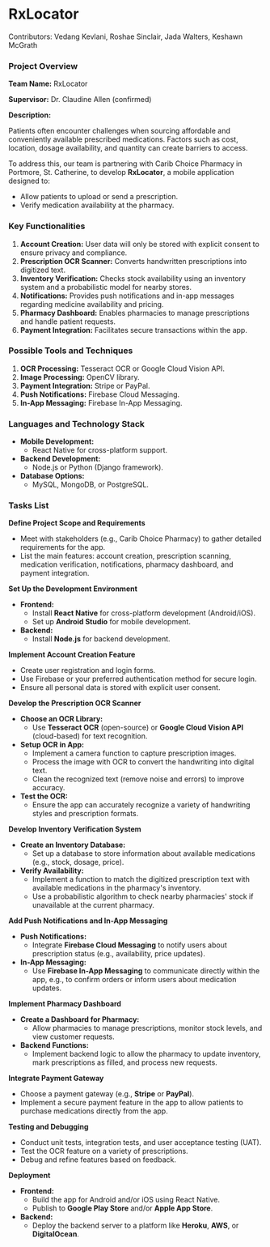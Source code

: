 # RxLocator

Contributors: Vedang Kevlani, Roshae Sinclair, Jada Walters, Keshawn McGrath
### **Project Overview**

**Team Name:** RxLocator

**Supervisor:** Dr. Claudine Allen (confirmed)

**Description:**

Patients often encounter challenges when sourcing affordable and conveniently available prescribed medications. Factors such as cost, location, dosage availability, and quantity can create barriers to access. 

To address this, our team is partnering with Carib Choice Pharmacy in Portmore, St. Catherine, to develop **RxLocator**, a mobile application designed to:

- Allow patients to upload or send a prescription.
- Verify medication availability at the pharmacy.

### **Key Functionalities**

1. **Account Creation:** User data will only be stored with explicit consent to ensure privacy and compliance.
2. **Prescription OCR Scanner:** Converts handwritten prescriptions into digitized text.
3. **Inventory Verification:** Checks stock availability using an inventory system and a probabilistic model for nearby stores.
4. **Notifications:** Provides push notifications and in-app messages regarding medicine availability and pricing.
5. **Pharmacy Dashboard:** Enables pharmacies to manage prescriptions and handle patient requests.
6. **Payment Integration:** Facilitates secure transactions within the app.

### **Possible Tools and Techniques**

1. **OCR Processing:** Tesseract OCR or Google Cloud Vision API.
2. **Image Processing:** OpenCV library.
3. **Payment Integration:** Stripe or PayPal.
4. **Push Notifications:** Firebase Cloud Messaging.
5. **In-App Messaging:** Firebase In-App Messaging.

### **Languages and Technology Stack**

- **Mobile Development:**
    - React Native for cross-platform support.
- **Backend Development:**
    - Node.js or Python (Django framework).
- **Database Options:**
    - MySQL, MongoDB, or PostgreSQL.

### Tasks List

**Define Project Scope and Requirements**

- Meet with stakeholders (e.g., Carib Choice Pharmacy) to gather detailed requirements for the app.
- List the main features: account creation, prescription scanning, medication verification, notifications, pharmacy dashboard, and payment integration.

**Set Up the Development Environment**

- **Frontend:**
    - Install **React Native** for cross-platform development (Android/iOS).
    - Set up **Android Studio** for mobile development.
- **Backend:**
    - Install **Node.js** for backend development.

**Implement Account Creation Feature**

- Create user registration and login forms.
- Use Firebase or your preferred authentication method for secure login.
- Ensure all personal data is stored with explicit user consent.

**Develop the Prescription OCR Scanner**

- **Choose an OCR Library:**
    - Use **Tesseract OCR** (open-source) or **Google Cloud Vision API** (cloud-based) for text recognition.
- **Setup OCR in App:**
    - Implement a camera function to capture prescription images.
    - Process the image with OCR to convert the handwriting into digital text.
    - Clean the recognized text (remove noise and errors) to improve accuracy.
- **Test the OCR:**
    - Ensure the app can accurately recognize a variety of handwriting styles and prescription formats.

**Develop Inventory Verification System**

- **Create an Inventory Database:**
    - Set up a database to store information about available medications (e.g., stock, dosage, price).
- **Verify Availability:**
    - Implement a function to match the digitized prescription text with available medications in the pharmacy's inventory.
    - Use a probabilistic algorithm to check nearby pharmacies' stock if unavailable at the current pharmacy.

**Add Push Notifications and In-App Messaging**

- **Push Notifications:**
    - Integrate **Firebase Cloud Messaging** to notify users about prescription status (e.g., availability, price updates).
- **In-App Messaging:**
    - Use **Firebase In-App Messaging** to communicate directly within the app, e.g., to confirm orders or inform users about medication updates.

**Implement Pharmacy Dashboard**

- **Create a Dashboard for Pharmacy:**
    - Allow pharmacies to manage prescriptions, monitor stock levels, and view customer requests.
- **Backend Functions:**
    - Implement backend logic to allow the pharmacy to update inventory, mark prescriptions as filled, and process new requests.

**Integrate Payment Gateway**

- Choose a payment gateway (e.g., **Stripe** or **PayPal**).
- Implement a secure payment feature in the app to allow patients to purchase medications directly from the app.

**Testing and Debugging**

- Conduct unit tests, integration tests, and user acceptance testing (UAT).
- Test the OCR feature on a variety of prescriptions.
- Debug and refine features based on feedback.

**Deployment**

- **Frontend:**
    - Build the app for Android and/or iOS using React Native.
    - Publish to **Google Play Store** and/or **Apple App Store**.
- **Backend:**
    - Deploy the backend server to a platform like **Heroku**, **AWS**, or **DigitalOcean**.
